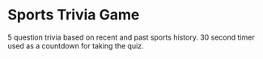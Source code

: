 # Sports Trivia Game

5 question trivia based on recent and past sports history. 30 second timer used as a countdown for taking the quiz.
